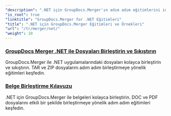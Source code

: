 ```yaml
---
"description": ".NET için GroupDocs.Merger'ın adım adım eğitimlerini inceleyerek belgeleri zahmetsizce birleştirin, ayırın, yeniden düzenleyin ve yönetin. Ayrıntılı örnekler ve uzman rehberliğiyle belge yönetiminde ustalaşın."
"is_root": true
"linktitle": "GroupDocs.Merger for .NET Eğitimleri"
"title": ".NET için GroupDocs.Merger Eğitimleri ve Örnekleri"
"url": "/tr/merger/net/"
"weight": 10
---
```


### [GroupDocs Merger .NET ile Dosyaları Birleştirin ve Sıkıştırın](./merge-and-compress-files/)
GroupDocs.Merger ile .NET uygulamalarındaki dosyaları kolayca birleştirin ve sıkıştırın. TAR ve ZIP dosyalarını adım adım birleştirmeye yönelik eğitimleri keşfedin.
### [Belge Birleştirme Kılavuzu](./guide-to-document-merging/)
.NET için GroupDocs.Merger ile belgeleri kolayca birleştirin. DOC ve PDF dosyalarını etkili bir şekilde birleştirmeye yönelik adım adım eğitimleri keşfedin.